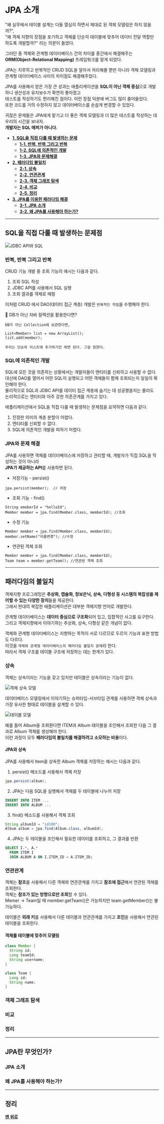 # JPA 소개
"왜 실무에서 테이블 설계는 다들 열심히 하면서 제대로 된 객체 모델링은 하지 않을까?",  
"왜 객체 지향의 장점을 포기하고 객체를 단순히 테이블에 맞추어 데이터 전달 역할만 하도록 개발할까?" 라는 의문이 들었다.  
  
그러던 중 객체와 관계형 데이터베이스 간의 차이를 중간에서 해결해주는 **ORM(Object-Relational Mapping)** 프레임워크를 알게 되었다.  
  
JPA는 지루하고 반복적인 CRUD SQL을 알아서 처리해줄 뿐만 아니라 객체 모델링과 관계형 데이터베이스 사이의 차이점도 해결해주었다.  
  
JPA를 사용해서 얻은 가장 큰 성과는 애플리케이션을 **SQL이 아닌 객체 중심**으로 개발하니 생산성과 유지보수가 확연히 좋아졌고  
테스트를 작성하기도 편리해진 점이다. 이런 장점 덕분에 버그도 많이 줄어들었다.  
또한 코드를 거의 수정하지 않고 데이터베이스를 손쉽게 변경할 수 있었다.  
  
귀찮은 문제들은 JPA에게 맡기고 더 좋은 객체 모델링과 더 많은 테스트를 작성하는 데 우리의 시간을 보내자.  
**개발자는 SQL 매퍼가 아니다.**  

* **[1. SQL을 직접 다룰 때 발생하는 문제](#SQL을-직접-다룰-때-발생하는-문제)**       
    * **[1-1. 반복, 반복 그리고 반복](#반복-반복-반복)**
    * **[1-2. SQL에 의존적인 개발](#SQL에-의존적인-개발)**
    * **[1-3. JPA와 문제해결](#JPA와-문제해결)**   
* **[2. 패러다임 불일치](#패러다임-불일치)**       
    * **[2-1. 상속](#상속)**
    * **[2-2. 연관관계](#연관관계)**
    * **[2-3. 객체 그래프 탐색](#객체-그래프-탐색)**
    * **[2-4. 비교](#비교)**
    * **[2-5. 정리](#정리)**
* **[3. JPA를 이용한 패러다임 해결](#JPA를-이용한-패러다임-해결)**       
    * **[3-1. JPA 소개](#JPA-소개)**
    * **[3-2. 왜 JPA를 사용해야 하는가?](#왜-JPA를-사용해야-하는가?)**


___
## SQL을 직접 다룰 때 발생하는 문제점
![JDBC API와 SQL](https://images.velog.io/images/yu-jin-song/post/c0ea3b9a-51a5-45d3-a167-5a5a2fe3750d/JDBC_API%EC%99%80_SQL.png)  

### 반복, 반복 그리고 반복
CRUD 기능 개발 중 조회 기능의 예시는 다음과 같다.

1. 조회 SQL 작성
2. JDBC API를 사용해서 SQL 실행
3. 조회 결과를 객체로 매핑

이처럼 CRUD 에서 DAO(데이터 접근 계층) 개발은 `반복적인 작업`을 수행해야 한다.

🚀 DB가 아닌 자바 컬렉션을 활용한다면?
```
DB가 아닌 Collection에 보관한다면,

List<Member> list = new ArrayList();
list.add(member);

우리는 단순히 리스트에 추가하기만 하면 된다. 그걸 원한다.
```
### SQL에 의존적인 개발
SQL에 모든 것을 의존하는 상황에서는 개발자들이 엔티티를 신뢰하고 사용할 수 없다.  
대신에 DAO를 열어서 어떤 SQL이 실행되고 어떤 객체들이 함께 조회되는지 일일이 확인해야 한다.  
물리적으로 SQL과 JDBC API를 데이터 접근 계층에 숨기는 데 성공했을지는 몰라도 논리적으로는 엔티티와 아주 강한 의존관계를 가지고 있다.  

애플리케이션에서 SQL을 직접 다룰 때 발생하는 문제점을 요약하면 다음과 같다.  

1. 진정한 의미의 계층 분할이 어렵다.
2. 엔티티를 신뢰할 수 없다.
3. SQL에 의존적인 개발을 피하기 어렵다.


### JPA와 문제 해결
JPA를 사용하면 객체를 데이터베이스에 저장하고 관리할 때, 개발자가 직접 SQL을 작성하는 것이 아니라  
**JPA가 제공하는 API**를 사용하면 된다.

* 저장기능 - persist()
```
jpa.persist(member);  // 저장
```

* 조회 기능 - find()
```
String emeberId = "helloId";
Member member = jpa.find(Member.class, memberId); //조회
```

* 수정 기능
```
Member member = jpa.find(Member.class, memberId);
member.setName("이름변경"); //수정
```

* 연관된 객체 조회
```
Member member = jpa.find(Member.class, memberId);
Team team = member.getTeam(); //연관된 객체 조회
```

___
## 패러다임의 불일치
객체지향 프로그래밍은 **추상화, 캡슐화, 정보은닉, 상속, 다형성 등 시스템의 복잡성을 제어할 수 있는 다양한 장치**들을 제공한다.  
그래서 현대의 복잡한 애플리케이션은 대부분 객체지향 언어로 개발한다.  
  
관계형 데이터베이스는 **데이터 중심으로 구조화**되어 있고, 집합적인 사고를 요구한다.  
그리고 객체지향에서 이야기하는 추상화, 상속, 다형성 같은 개념이 없다.  
  
객체와 관계형 데이터베이스는 지향하는 목적이 서로 다르므로 두르이 기능과 표현 방법도 다르다.  
이것을 `객체와 관계형 데이터베이스의 패러다임 불일치 문제`라 한다.  
따라서 객체 구조를 테이블 구조에 저장하는 데는 한계가 있다.  

### 상속
객체는 상속이라는 기능을 갖고 있지만 테이블은 상속이라는 기능이 없다.  
  
![객체 상속 모델](https://encrypted-tbn0.gstatic.com/images?q=tbn:ANd9GcRRnrBtPiFT6u-1l6v8xsuZ3C3cjJmIN7Rb6D2eNzGu71gCsoipxt293QAAzaEShPxDq4U&usqp=CAU)  
  
데이터베이스 모델링에서 이야기하는 슈퍼타입-서브타입 관계를 사용하면 객체 상속과 가장 유사한 형태로 테이블을 설계할 수 있다.  
  
![테이블 모델](https://encrypted-tbn0.gstatic.com/images?q=tbn:ANd9GcTTKrHp3X6uHrIA0k95S7cn09VzgV8fSqX22NArWNIsVav9RIeD3eWLuITqA48W6fiwe38&usqp=CAU)
  
예를 들어 Album을 조회환다면 ITEM과 Album 테이블을 조인해서 조회한 다음 그 결과로 Album 객체를 생성해야 한다.  
이런 과정이 모두 **패러다임의 불일치를 해결하려고 소모하는 비용**이다.  
  
#### JPA와 상속
JPA를 사용해서 Item을 상속한 Album 객체를 저장하는 예시는 다음과 같다.  
  
1. persist() 메소드를 사용해서 객체 저장  

```java
jpa.persist(album);
```

2. JPA는 다음 SQL을 실행해서 객체를 두 테이블에 나누어 저장  

```sql
INSERT INTO ITEM ...
INSERT INTO ALBUM ...
```

3. find() 메소드를 사용해서 객체 조회  

```java
String albumId = "id100";
Album album = jpa.find(Album.class, albumId);
```

4. JPA는 두 테이블을 조인해서 필요한 데이터를 조회하고, 그 결과를 반환
```sql
SELECT I.*, A.*
  FROM ITEM I
  JOIN ALBUM A ON I.ITEM_ID = A.ITEM_ID;
```

### 연관관계
객체는 **참조**를 사용해서 다른 객체와 연관관계를 가지고 **참조에 접근**해서 연관된 객체를 조회한다.  
객체는 **참조가 있는 방향으로만 조회**할 수 있다.  
Memer -> Team일 때 member.getTeam()은 가능하지만 team.getMember()는 불가능하다.  
  
테이블은 **외래 키**를 사용해서 다른 테이블과 연관관계를 가지고 **조인**을 사용해서 연관된 테이블을 조회한다.  
  
#### 객체를 테이블에 맞추어 모델링
```java
class Member {
  String id;
  Long teamId;
  String username;
}

class Team {
  Long id;
  String name;
}
```


### 객체 그래프 탐색
### 비교
### 정리

___
## JPA란 무엇인가?
### JPA 소개
### 왜 JPA를 사용해야 하는가?

___
## 정리
**[맨 위로](#JPA-소개)**
